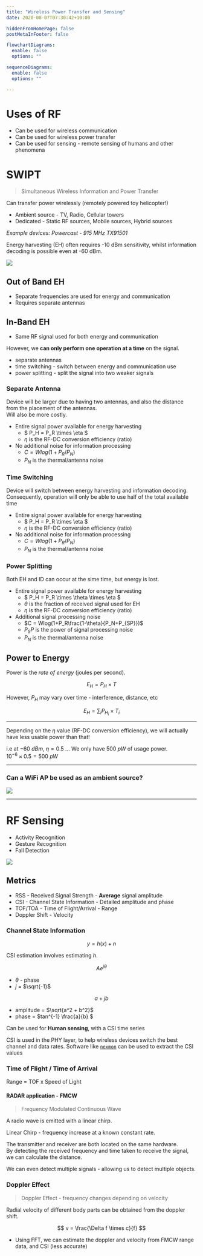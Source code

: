 ```yaml
---
title: "Wireless Power Transfer and Sensing"
date: 2020-08-07T07:30:42+10:00

hiddenFromHomePage: false
postMetaInFooter: false

flowchartDiagrams:
  enable: false
  options: ""

sequenceDiagrams: 
  enable: false
  options: ""

---
```


# Uses of RF

* Can be used for wireless communication
* Can be used for wireless power transfer
* Can be used for sensing - remote sensing of humans and other phenomena

# SWIPT

> Simultaneous Wireless Information and Power Transfer

Can transfer power wirelessly (remotely powered toy helicopter!)

* Ambient source - TV, Radio, Cellular towers
* Dedicated - Static RF sources, Mobile sources, Hybrid sources

_Example devices: Powercast - 915 MHz TX91501_

Energy harvesting (EH) often requires -10 dBm sensitivity, whilst information decoding is possible even at -60 dBm.

![](2020-08-07_08-31-39.png)

## Out of Band EH

* Separate frequencies are used for energy and communication
* Requires separate antennas

## In-Band EH

* Same RF signal used for both energy and communication

However, we **can only perform one operation at a time** on the signal.  

* separate antennas
* time switching - switch between energy and communication use
* power splitting - split the signal into two weaker signals

### Separate Antenna

Device will be larger due to having two antennas, and also the distance from the placement of the antennas.  
Will also be more costly.

* Entire signal power available for energy harvesting
  * $ P_H = P_R \times \eta $
  * $\eta$ is the RF-DC conversion efficiency (ratio)
* No additional noise for information processing
  * $C = Wlog(1+P_R/P_N)$
  * $P_N$ is the thermal/antenna noise

### Time Switching

Device will switch between energy harvesting and information decoding.  
Consequently, operation will only be able to use half of the total available time 

* Entire signal power available for energy harvesting
  * $ P_H = P_R \times \eta $
  * $\eta$ is the RF-DC conversion efficiency (ratio)
* No additional noise for information processing
  * $C = Wlog(1+P_R/P_N)$
  * $P_N$ is the thermal/antenna noise

### Power Splitting

Both EH and ID can occur at the sime time, but energy is lost.

* Entire signal power available for energy harvesting
  * $ P_H = P_R \times \theta \times \eta $
  * $\theta$ is the fraction of received signal used for EH
  * $\eta$ is the RF-DC conversion efficiency (ratio)
* Additional signal processing noise
  * $C = Wlog(1+P_R\frac{1-\theta}{P_N+P_{SP}})$
  * $P_SP$ is the power of signal processing noise
  * $P_N$ is the thermal/antenna noise

## Power to Energy

Power is the _rate of energy_ (joules per second).  

$$ E_H = P_H \times T $$

However, $P_H$ may vary over time - interference, distance, etc

$$ E_H = \sum_i P_{H_i} \times T_i $$

---

Depending on the $\eta$ value (RF-DC conversion efficiency), we will actually have less usable power than that!

i.e at $-60\ dBm$, $\eta = 0.5$ ... We only have $500\ pW$ of usage power.  
$10^{-6} \times 0.5 = 500\ pW$

---

### Can a WiFi AP be used as an ambient source?

![](2020-08-07_09-23-01.png)

---

# RF Sensing

* Activity Recognition
* Gesture Recognition
* Fall Detection

![](2020-08-07_12-39-57.png)

## Metrics

* RSS - Received Signal Strength - **Average** signal amplitude
* CSI - Channel State Information - Detailed amplitude and phase
* TOF/TOA - Time of Flight/Arrival - Range
* Doppler Shift - Velocity

### Channel State Information

$$ y = h(x) + n $$

CSI estimation involves estimating $h$.

$$ Ae^{j\theta} $$

* $\theta$ - phase
* $j$ = $\sqrt{-1}$

$$ a+jb $$

* amplitude = $\sqrt{a^2 + b^2}$
* phase = $tan^{-1} \frac{a}{b} $


Can be used for **Human sensing**, with a CSI time series

CSI is used in the PHY layer, to help wireless devices switch the best channel and data rates.
Software like [`nexmon`](https://github.com/seemoo-lab/nexmon) can be used to extract the CSI values

### Time of Flight / Time of Arrival

Range = TOF x Speed of Light

#### RADAR application - FMCW

> Frequency Modulated Continuous Wave

A radio wave is emitted with a linear chirp.

Linear Chirp - frequency increase at a known constant rate.  

The transmitter and receiver are both located on the same hardware.  
By detecting the received frequency and time taken to receive the signal, we can calculate the distance.  

We can even detect multiple signals - allowing us to detect multiple objects.

### Doppler Effect

> Doppler Effect - frequency changes depending on velocity

Radial velocity of different body parts can be obtained from the doppler shift.

$$ v = \frac{\Delta f \times c}{f} $$

* Using FFT, we can estimate the doppler and velocity from FMCW range data, and CSI (less accurate)
